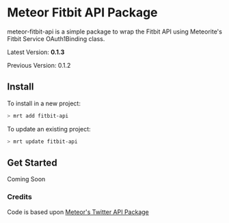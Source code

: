 Meteor Fitbit API Package
==========================

meteor-fitbit-api is a simple package to wrap the Fitbit API using Meteorite's Fitbit Service OAuth1Binding class. 

Latest Version: **0.1.3**

Previous Version: 0.1.2

## Install

To install in a new project:
```bash
> mrt add fitbit-api
```

To update an existing project:
```bash
> mrt update fitbit-api
```

## Get Started

Coming Soon



### Credits

Code is based upon [Meteor's Twitter API Package](https://github.com/Sewdn/meteor-twitter-api)
